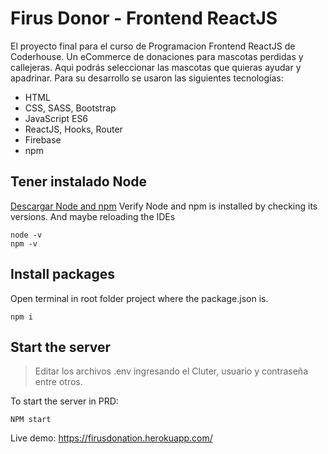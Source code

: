 # Firus Donor - Frontend ReactJS
El proyecto final para el curso de Programacion Frontend ReactJS de Coderhouse.
Un eCommerce de donaciones para mascotas perdidas y callejeras. Aqui podrás seleccionar las mascotas que quieras ayudar y apadrinar.
Para su desarrollo se usaron las siguientes tecnologías:
- HTML
- CSS, SASS, Bootstrap
- JavaScript ES6
- ReactJS, Hooks, Router
- Firebase
- npm

## Tener instalado Node
[Descargar Node and npm](https://nodejs.org/en/)
Verify Node and npm is installed by checking its versions. And maybe reloading the IDEs
```
node -v
npm -v
```

## Install packages

Open terminal in root folder project where the package.json is.

```
npm i
```

## Start the server

>Editar los archivos .env ingresando el Cluter, usuario y contraseña entre otros.

To start the server in PRD:
```
NPM start
```


Live demo:
https://firusdonation.herokuapp.com/

